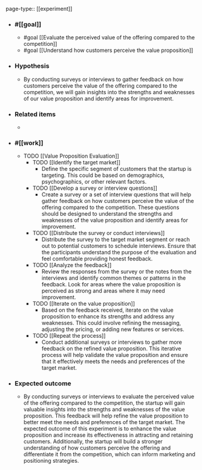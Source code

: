 page-type:: [[experiment]]



  - ### #[[goal]]
    - #goal [[Evaluate the perceived value of the offering compared to the competition]]
    - #goal [[Understand how customers perceive the value proposition]]
  - ### Hypothesis
    - By conducting surveys or interviews to gather feedback on how customers perceive the value of the offering compared to the competition, we will gain insights into the strengths and weaknesses of our value proposition and identify areas for improvement.
  - ### Related items
    - 
  - ### #[[work]]
    - TODO [[Value Proposition Evaluation]]
      - TODO [[Identify the target market]]
        - Define the specific segment of customers that the startup is targeting. This could be based on demographics, psychographics, or other relevant factors.
      - TODO [[Develop a survey or interview questions]]
        - Create a survey or a set of interview questions that will help gather feedback on how customers perceive the value of the offering compared to the competition. These questions should be designed to understand the strengths and weaknesses of the value proposition and identify areas for improvement.
      - TODO [[Distribute the survey or conduct interviews]]
        - Distribute the survey to the target market segment or reach out to potential customers to schedule interviews. Ensure that the participants understand the purpose of the evaluation and feel comfortable providing honest feedback.
      - TODO [[Analyze the feedback]]
        - Review the responses from the survey or the notes from the interviews and identify common themes or patterns in the feedback. Look for areas where the value proposition is perceived as strong and areas where it may need improvement.
      - TODO [[Iterate on the value proposition]]
        - Based on the feedback received, iterate on the value proposition to enhance its strengths and address any weaknesses. This could involve refining the messaging, adjusting the pricing, or adding new features or services.
      - TODO [[Repeat the process]]
        - Conduct additional surveys or interviews to gather more feedback on the refined value proposition. This iterative process will help validate the value proposition and ensure that it effectively meets the needs and preferences of the target market.
  - ### Expected outcome
    - By conducting surveys or interviews to evaluate the perceived value of the offering compared to the competition, the startup will gain valuable insights into the strengths and weaknesses of the value proposition. This feedback will help refine the value proposition to better meet the needs and preferences of the target market. The expected outcome of this experiment is to enhance the value proposition and increase its effectiveness in attracting and retaining customers. Additionally, the startup will build a stronger understanding of how customers perceive the offering and differentiate it from the competition, which can inform marketing and positioning strategies.

